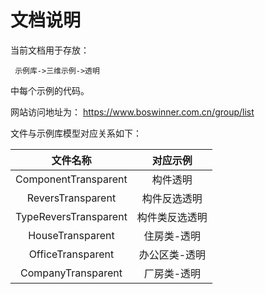 # 文档说明

当前文档用于存放：

     示例库->三维示例->透明

中每个示例的代码。

网站访问地址为：
  https://www.boswinner.com.cn/group/list



文件与示例库模型对应关系如下：

|         文件名称          |  对应示例   |
| :-------------------: | :-----: |
| ComponentTransparent  |  构件透明   |
|   ReversTransparent   | 构件反选透明  |
| TypeReversTransparent | 构件类反选透明 |
|   HouseTransparent    | 住房类-透明  |
|   OfficeTransparent   | 办公区类-透明 |
|  CompanyTransparent   | 厂房类-透明  |


